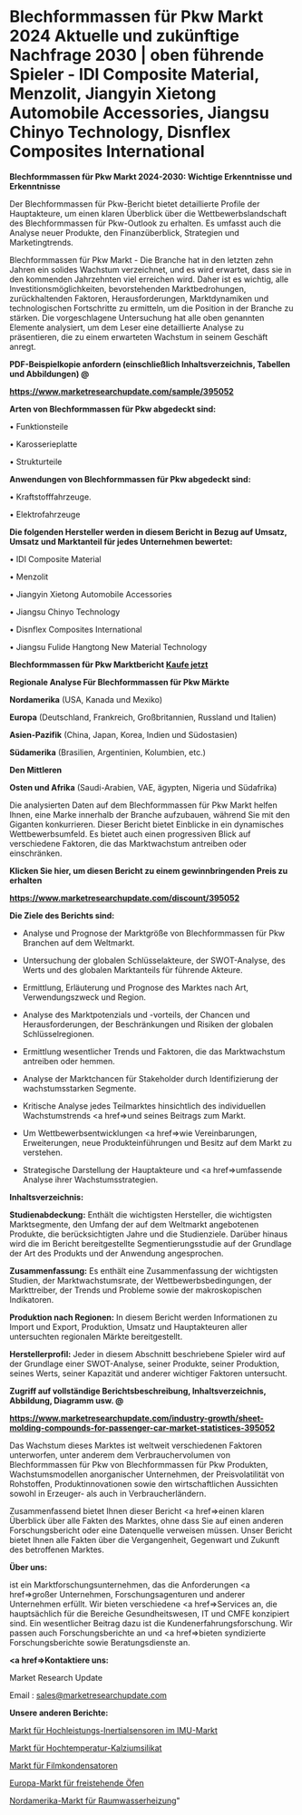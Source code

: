 # Blechformmassen für Pkw Markt 2024 Aktuelle und zukünftige Nachfrage 2030 | oben führende Spieler - IDI Composite Material, Menzolit, Jiangyin Xietong Automobile Accessories, Jiangsu Chinyo Technology, Disnflex Composites International

<strong>Blechformmassen für Pkw Markt 2024-2030: Wichtige Erkenntnisse und Erkenntnisse</strong>

Der Blechformmassen für Pkw-Bericht bietet detaillierte Profile der Hauptakteure, um einen klaren Überblick über die Wettbewerbslandschaft des Blechformmassen für Pkw-Outlook zu erhalten. Es umfasst auch die Analyse neuer Produkte, den Finanzüberblick, Strategien und Marketingtrends.

Blechformmassen für Pkw Markt - Die Branche hat in den letzten zehn Jahren ein solides Wachstum verzeichnet, und es wird erwartet, dass sie in den kommenden Jahrzehnten viel erreichen wird. Daher ist es wichtig, alle Investitionsmöglichkeiten, bevorstehenden Marktbedrohungen, zurückhaltenden Faktoren, Herausforderungen, Marktdynamiken und technologischen Fortschritte zu ermitteln, um die Position in der Branche zu stärken. Die vorgeschlagene Untersuchung hat alle oben genannten Elemente analysiert, um dem Leser eine detaillierte Analyse zu präsentieren, die zu einem erwarteten Wachstum in seinem Geschäft anregt.



<strong><b>PDF-Beispielkopie anfordern (einschließlich Inhaltsverzeichnis, Tabellen und Abbildungen) @ </b></strong>

<strong><a href=https://www.marketresearchupdate.com/sample/395052>

<strong>https://www.marketresearchupdate.com/sample/395052</u></a></strong></strong>



<strong>Arten von Blechformmassen für Pkw abgedeckt sind:</strong>

• Funktionsteile

• Karosserieplatte

• Strukturteile



<strong>Anwendungen von Blechformmassen für Pkw abgedeckt sind:</strong>

• Kraftstofffahrzeuge.

• Elektrofahrzeuge



<strong>Die folgenden Hersteller werden in diesem Bericht in Bezug auf Umsatz, Umsatz und Marktanteil für jedes Unternehmen bewertet:</strong>

• IDI Composite Material

• Menzolit

• Jiangyin Xietong Automobile Accessories

• Jiangsu Chinyo Technology

• Disnflex Composites International

• Jiangsu Fulide Hangtong New Material Technology



<strong>Blechformmassen für Pkw Marktbericht <a href=https://www.marketresearchupdate.com/buynow/395052>Kaufe jetzt</a></strong>



<strong>Regionale Analyse Für Blechformmassen für Pkw Märkte</strong>



<strong>Nordamerika</strong> (USA, Kanada und Mexiko)



<strong>Europa</strong> (Deutschland, Frankreich, Großbritannien, Russland und Italien)



<strong>Asien-Pazifik</strong> (China, Japan, Korea, Indien und Südostasien)



<strong>Südamerika</strong> (Brasilien, Argentinien, Kolumbien, etc.)



<strong>Den Mittleren</strong> 

<strong>Osten und Afrika</strong> (Saudi-Arabien, VAE, ägypten, Nigeria und Südafrika)

Die analysierten Daten auf dem Blechformmassen für Pkw Markt helfen Ihnen, eine Marke innerhalb der Branche aufzubauen, während Sie mit den Giganten konkurrieren. Dieser Bericht bietet Einblicke in ein dynamisches Wettbewerbsumfeld. Es bietet auch einen progressiven Blick auf verschiedene Faktoren, die das Marktwachstum antreiben oder einschränken.



<strong>Klicken Sie hier, um diesen Bericht zu einem gewinnbringenden Preis zu erhalten
</strong>

<strong><a href=https://www.marketresearchupdate.com/discount/395052>https://www.marketresearchupdate.com/discount/395052</b></u></strong></a>



<strong>Die Ziele des Berichts sind:</strong>

- Analyse und Prognose der Marktgröße von Blechformmassen für Pkw Branchen auf dem Weltmarkt.

- Untersuchung der globalen Schlüsselakteure, der SWOT-Analyse, des Werts und des globalen Marktanteils für führende Akteure.

- Ermittlung, Erläuterung und Prognose des Marktes nach Art, Verwendungszweck und Region.

- Analyse des Marktpotenzials und -vorteils, der Chancen und Herausforderungen, der Beschränkungen und Risiken der globalen Schlüsselregionen.

- Ermittlung wesentlicher Trends und Faktoren, die das Marktwachstum antreiben oder hemmen.

- Analyse der Marktchancen für Stakeholder durch Identifizierung der wachstumsstarken Segmente.

- Kritische Analyse jedes Teilmarktes hinsichtlich des individuellen Wachstumstrends <a href=>und</a> seines Beitrags zum Markt.

- Um Wettbewerbsentwicklungen <a href=>wie</a> Vereinbarungen, Erweiterungen, neue Produkteinführungen und Besitz auf dem Markt zu verstehen.

- Strategische Darstellung der Hauptakteure und <a href=>umfas</a>sende Analyse ihrer Wachstumsstrategien.



<strong>Inhaltsverzeichnis:</strong>



<strong>Studienabdeckung:</strong> Enthält die wichtigsten Hersteller, die wichtigsten Marktsegmente, den Umfang der auf dem Weltmarkt angebotenen Produkte, die berücksichtigten Jahre und die Studienziele. Darüber hinaus wird die im Bericht bereitgestellte Segmentierungsstudie auf der Grundlage der Art des Produkts und der Anwendung angesprochen.



<strong>Zusammenfassung:</strong> Es enthält eine Zusammenfassung der wichtigsten Studien, der Marktwachstumsrate, der Wettbewerbsbedingungen, der Markttreiber, der Trends und Probleme sowie der makroskopischen Indikatoren.



<strong>Produktion nach Regionen:</strong> In diesem Bericht werden Informationen zu Import und Export, Produktion, Umsatz und Hauptakteuren aller untersuchten regionalen Märkte bereitgestellt.



<strong>Herstellerprofil:</strong> Jeder in diesem Abschnitt beschriebene Spieler wird auf der Grundlage einer SWOT-Analyse, seiner Produkte, seiner Produktion, seines Werts, seiner Kapazität und anderer wichtiger Faktoren untersucht.



<strong><b>Zugriff auf vollständige Berichtsbeschreibung, Inhaltsverzeichnis, Abbildung, Diagramm usw. @ </b></strong>

<strong><a href=https://www.marketresearchupdate.com/industry-growth/sheet-molding-compounds-for-passenger-car-market-statistices-395052>https://www.marketresearchupdate.com/industry-growth/sheet-molding-compounds-for-passenger-car-market-statistices-395052</a></strong>

Das Wachstum dieses Marktes ist weltweit verschiedenen Faktoren unterworfen, unter anderem dem Verbrauchervolumen von Blechformmassen für Pkw von Blechformmassen für Pkw Produkten, Wachstumsmodellen anorganischer Unternehmen, der Preisvolatilität von Rohstoffen, Produktinnovationen sowie den wirtschaftlichen Aussichten sowohl in Erzeuger- als auch in Verbraucherländern.

Zusammenfassend bietet Ihnen dieser Bericht <a href=>einen</a> klaren Überblick über alle Fakten des Marktes, ohne dass Sie auf einen anderen Forschungsbericht oder eine Datenquelle verweisen müssen. Unser Bericht bietet Ihnen alle Fakten über die Vergangenheit, Gegenwart und Zukunft des betroffenen Marktes.



<strong>Über uns:</strong>

 ist ein Marktforschungsunternehmen, das die Anforderungen <a href=>großer</a> Unternehmen, Forschungsagenturen und anderer Unternehmen erfüllt. Wir bieten verschiedene <a href=>Services</a> an, die hauptsächlich für die Bereiche Gesundheitswesen, IT und CMFE konzipiert sind. Ein wesentlicher Beitrag dazu ist die Kundenerfahrungsforschung. Wir passen auch Forschungsberichte an und <a href=>bieten</a> syndizierte Forschungsberichte sowie Beratungsdienste an.



<strong><a href=>Kontaktiere uns:</a></strong>

Market Research Update

Email : sales@marketresearchupdate.com



<strong>Unsere anderen Berichte:</strong>

<a href=https://www.linkedin.com/pulse/high-performance-inertial-sensors-imu-market>Markt für Hochleistungs-Inertialsensoren im IMU-Markt</a>

<a href=https://www.linkedin.com/pulse/high-temperature-calcium-silicate-market>Markt für Hochtemperatur-Kalziumsilikat</a>

<a href=https://www.linkedin.com/pulse/film-capacitors-market-research-report-reveals>Markt für Filmkondensatoren</a>

<a href=https://www.linkedin.com/pulse/europe-freestanding-stoves-market-2023-huge-business-opportunities>Europa-Markt für freistehende Öfen</a>

<a href=https://www.linkedin.com/pulse/north-america-space-water-heating-market-upcoming>Nordamerika-Markt für Raumwasserheizung</a>"
